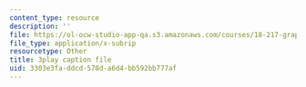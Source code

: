 ```yaml
---
content_type: resource
description: ''
file: https://ol-ocw-studio-app-qa.s3.amazonaws.com/courses/18-217-graph-theory-and-additive-combinatorics-fall-2019/3303e3faddcd578da6d4bb592bb777af_rBUFitIoE14.vtt
file_type: application/x-subrip
resourcetype: Other
title: 3play caption file
uid: 3303e3fa-ddcd-578d-a6d4-bb592bb777af
---
```

